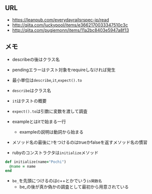 ## URL
  * https://leanpub.com/everydayrailsrspec-jp/read
  * http://qiita.com/luckypool/items/e3662170033347510c3c
  * http://qiita.com/pugiemonn/items/11a2bc8403e5947a8f13

## メモ
  * describeの後はクラス名
  * pendingエラーはテスト対象をrequireしなければ発生
  * 最小単位は`describe`,`it`,`expect().to`
  
  * `describe`はクラス名
  * `it`はテストの概要
  * `expect().to`は引数に変数を渡して調査
  * exampleとはitで始まる一行
    * exampleの説明は動詞から始まる
  
  * メソッド名の最後に`?`をつけるのはtrueかfalseを返すメソッド名の慣習
  * rubyのコンストラクタは`initialize`メソッド
  ~~~ruby
  def initialize(name="Pochi")
    @name = name
  end
  ~~~
  * `be_`を先頭につけるのはc++とかでいう`is関数名`
    * be_の後が真か偽かの調査として最初から用意されている